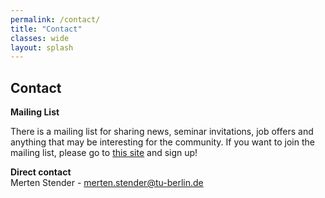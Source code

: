 ```yaml
---
permalink: /contact/
title: "Contact"
classes: wide
layout: splash
---
```

## Contact
**Mailing List**

There is a mailing list for sharing news, seminar invitations, job offers and anything that may be interesting for the community. If you want to join the mailing list, please go to [this site](https://lists.tu-berlin.de/mailman/listinfo/d3-datadrivendynamics) and sign up!


**Direct contact**  
Merten Stender - [merten.stender@tu-berlin.de](mailto:merten.stender@tu-berlin.de)
